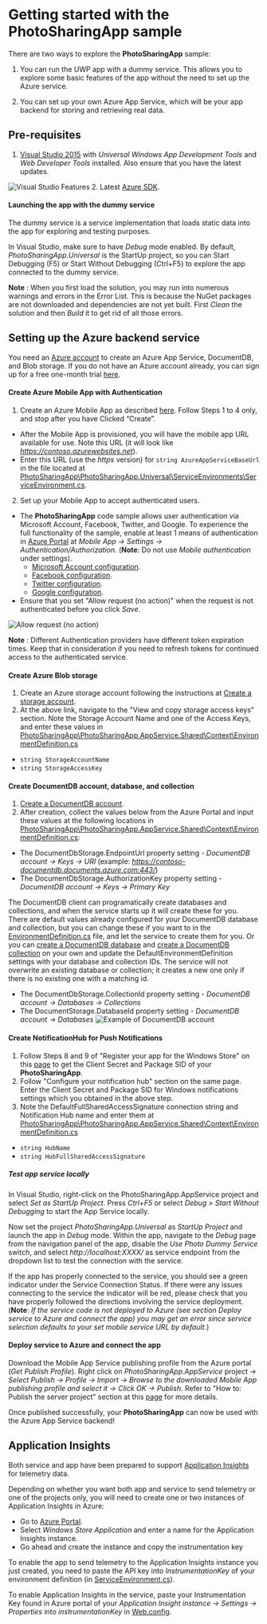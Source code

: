 # Getting started with the **PhotoSharingApp** sample

There are two ways to explore the **PhotoSharingApp** sample:

 1. You can run the UWP app with a dummy service. This allows you to explore some basic features of the app without the need to set up the Azure service.

 2. You can set up your own Azure App Service, which will be your app backend for storing and retrieving real data.

## Pre-requisites

 1. [Visual Studio 2015](https://www.visualstudio.com/downloads/download-visual-studio-vs) with *Universal Windows App Development Tools* and *Web Developer Tools* installed. Also ensure that you have the latest updates.

 ![Visual Studio Features](Images/VisualStudio-Features.jpg)
 2. Latest [Azure SDK](https://azure.microsoft.com/en-us/downloads/).

#### Launching the app with the dummy service

The dummy service is a service implementation that loads static data into the app for exploring and testing purposes.

In Visual Studio, make sure to have *Debug* mode enabled. By default, *PhotoSharingApp.Universal* is the StartUp project, so you can Start Debugging (F5) or Start Without Debugging (Ctrl+F5) to explore the app connected to the dummy service.

**Note** : When you first load the solution, you may run into numerous warnings and errors in the Error List. This is because the NuGet packages are not downloaded and dependencies are not yet built. First *Clean* the solution and then *Build* it to get rid of all those errors.

## Setting up the Azure backend service

You need an [Azure account](https://azure.microsoft.com) to create an Azure App Service, DocumentDB, and Blob storage. If you do not have an Azure account already, you can sign up for a free one-month trial [here](https://azure.microsoft.com).

#### Create Azure Mobile App with Authentication

 1. Create an Azure Mobile App as described [here](https://azure.microsoft.com/documentation/articles/app-service-mobile-dotnet-backend-how-to-use-server-sdk/#create-app). Follow Steps 1 to 4 only, and stop after you have Clicked “Create”.
  - After the Mobile App is provisioned, you will have the mobile app URL available for use. Note this URL (it will look like *https://contoso.azurewebsites.net*).
  - Enter this URL (use the *https* version) for `string AzureAppServiceBaseUrl` in the file located at  [PhotoSharingApp\PhotoSharingApp.Universal\ServiceEnvironments\ServiceEnvironment.cs](PhotoSharingApp/PhotoSharingApp.Universal/ServiceEnvironments/ServiceEnvironment.cs#L25).

 2. Set up your Mobile App to accept authenticated users.
  - The **PhotoSharingApp** code sample allows user authentication via Microsoft Account, Facebook, Twitter, and Google. To experience the full functionality of the sample, enable at least 1 means of authentication in [Azure Portal](https://portal.azure.com/) at *Mobile App -> Settings -> Authentication/Authorization*. (**Note**: Do not use *Mobile authentication* under settings).
      - [Microsoft Account configuration](https://azure.microsoft.com/documentation/articles/app-service-mobile-how-to-configure-microsoft-authentication/).
      - [Facebook configuration](https://azure.microsoft.com/documentation/articles/app-service-mobile-how-to-configure-facebook-authentication/).
      - [Twitter configuration](https://azure.microsoft.com/documentation/articles/app-service-mobile-how-to-configure-twitter-authentication/).
      - [Google configuration](https://azure.microsoft.com/documentation/articles/app-service-mobile-how-to-configure-google-authentication/).
 - Ensure that you set "Allow request (no action)" when the request is not authenticated before you click *Save*.

![Allow request (no action)](Images/Authentication-NoAction.jpg)

**Note** : Different Authentication providers have different token expiration times. Keep that in consideration if you need to refresh tokens for continued access to the authenticated service.

#### Create Azure Blob storage

 1. Create an Azure storage account following the instructions at [Create a storage account](https://azure.microsoft.com/documentation/articles/storage-create-storage-account/).
 2. At the above link, navigate to the "View and copy storage access keys" section. Note the Storage Account Name and one of the Access Keys, and enter these values in [PhotoSharingApp\PhotoSharingApp.AppService.Shared\Context\EnvironmentDefinition.cs](PhotoSharingApp/PhotoSharingApp.AppService.Shared/Context/EnvironmentDefinition.cs)
  - `string StorageAccountName`
  - `string StorageAccessKey`

#### Create DocumentDB account, database, and collection

 1. [Create a DocumentDB account](https://azure.microsoft.com/documentation/articles/documentdb-create-account/).
 2. After creation, collect the values below from the Azure Portal and input these values at the following locations in [PhotoSharingApp\PhotoSharingApp.AppService.Shared\Context\EnvironmentDefinition.cs](PhotoSharingApp/PhotoSharingApp.AppService.Shared/Context/EnvironmentDefinition.cs):
  - The DocumentDbStorage.EndpointUrl property setting - *DocumentDB account -> Keys -> URI* (example: *https://contoso-documentdb.documents.azure.com:443/*)
  - The DocumentDbStorage.AuthorizationKey property setting - *DocumentDB account -> Keys -> Primary Key*

The DocumentDB client can programatically create databases and collections, and when the service starts up it will create these for you. There are default values already configured for your DocumentDB database and collection, but you can change these if you want to in the [EnvironmentDefinition.cs](PhotoSharingApp/PhotoSharingApp.AppService.Shared/Context/EnvironmentDefinition.cs#L25) file, and let the service to create them for you.
Or you can [create a DocumentDB database](https://azure.microsoft.com/documentation/articles/documentdb-create-database/) and [create a DocumentDB collection](https://azure.microsoft.com/documentation/articles/documentdb-create-collection/) on your own and update the DefaultEnvironmentDefinition settings with your database and collection IDs.  The service will not overwrite an existing database or collection; it creates a new one only if there is no existing one with a matching id.
  - The DocumentDbStorage.CollectionId property setting - *DocumentDB account -> Databases -> Collections*
  - The DocumentStorage.DatabaseId property setting - *DocumentDB account -> Databases*
![Example of DocumentDB account](Images/DocumentDB-Names.jpg)

#### Create NotificationHub for Push Notifications

 1. Follow Steps 8 and 9 of "Register your app for the Windows Store" on this [page](https://azure.microsoft.com/documentation/articles/notification-hubs-windows-store-dotnet-get-started/) to get the Client Secret and Package SID of your **PhotoSharingApp**.
 2. Follow "Configure your notification hub" section on the same page. Enter the Client Secret and Package SID for Windows notifications settings which you obtained in the above step.
 3. Note the DefaultFullSharedAccessSignature connection string and Notification Hub name and enter them at [PhotoSharingApp\PhotoSharingApp.AppService.Shared\Context\EnvironmentDefinition.cs](PhotoSharingApp/PhotoSharingApp.AppService.Shared/Context/EnvironmentDefinition.cs#L25)
  - ```string HubName```
  - ```string HubFullSharedAccessSignature```

##### Test app service locally

In Visual Studio, right-click on the PhotoSharingApp.AppService project and select *Set as StartUp Project*. Press *Ctrl+F5* or select *Debug* > *Start Without Debugging* to start the App Service locally.

Now set the project *PhotoSharingApp.Universal* as *StartUp Project* and launch the app in *Debug* mode. Within the app, navigate to the *Debug* page from the navigation panel of the app, disable the *Use Photo Dummy Service* switch, and select *http://localhost:XXXX/* as service endpoint from the dropdown list to test the connection with the service.

If the app has properly connected to the service, you should see a green indicator under the Service Connection Status.  If there were any issues connecting to the service the indicator will be red, please check that you have properly followed the directions involving the service deployment. (**Note**: *If the service code is not deployed to Azure (see section Deploy service to Azure and connect the app) you may get an error since service selection defaults to your set mobile service URL by default.*)

#### Deploy service to Azure and connect the app

Download the Mobile App Service publishing profile from the Azure portal (*Get Publish Profile*). Right click on *PhotoSharingApp.AppService* project *-> Select Publish -> Profile -> Import -> Browse to the downloaded Mobile App publishing profile and select it -> Click OK -> Publish*. Refer to "How to: Publish the server project" section at this [page](https://azure.microsoft.com/documentation/articles/app-service-mobile-dotnet-backend-how-to-use-server-sdk/) for more details.

Once published successfully, your **PhotoSharingApp** can now be used with the Azure App Service backend!

## Application Insights

Both service and app have been prepared to support [Application Insights](https://azure.microsoft.com/services/application-insights/) for telemetry data.

Depending on whether you want both app and service to send telemetry or one of the projects only, you will need to create one or two instances of Application Insights in Azure:
- Go to [Azure Portal](https://portal.azure.com/#create/Microsoft.AppInsights).
- Select *Windows Store Application* and enter a name for the Application Insights instance.
- Go ahead and create the instance and copy the instrumentation key

To enable the app to send telemetry to the Application Insights instance you just created, you need to paste the API key into *InstrumentationKey* of your environment definition (in [ServiceEnvironment.cs](PhotoSharingApp/PhotoSharingApp.Universal/ServiceEnvironments/ServiceEnvironment.cs#L25)).

To enable Application Insights in the service, paste your Instrumentation Key found in Azure portal of your *Application Insight instance -> Settings -> Properties* into *instrumentationKey* in [Web.config](PhotoSharingApp/PhotoSharingApp.AppService/Web.config#L24).
